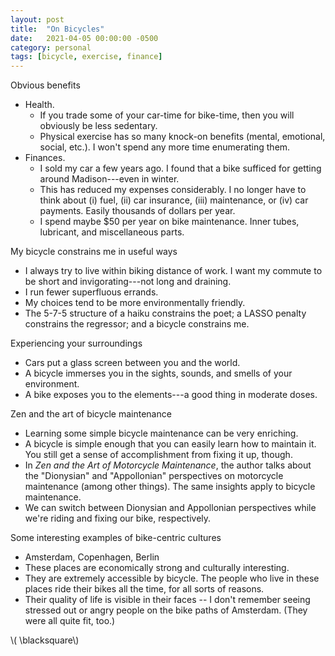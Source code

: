 ```yaml
---
layout: post
title:  "On Bicycles"
date:   2021-04-05 00:00:00 -0500
category: personal 
tags: [bicycle, exercise, finance] 
---
```


Obvious benefits
* Health. 
    - If you trade some of your car-time for bike-time, then you will obviously be less sedentary.
    - Physical exercise has so many knock-on benefits (mental, emotional, social, etc.). 
      I won't spend any more time enumerating them.
* Finances. 
    - I sold my car a few years ago. I found that a bike sufficed for
  getting around Madison---even in winter.
    - This has reduced my expenses considerably. I no longer have to think about
      (i) fuel, (ii) car insurance, (iii) maintenance, or (iv) car payments.
      Easily thousands of dollars per year.
    - I spend maybe $50 per year on bike maintenance.
      Inner tubes, lubricant, and miscellaneous parts.

My bicycle constrains me in useful ways
* I always try to live within biking distance of work. 
  I want my commute to be short and invigorating---not long and draining. 
* I run fewer superfluous errands.
* My choices tend to be more environmentally friendly.
* The 5-7-5 structure of a haiku constrains the poet;
  a LASSO penalty constrains the regressor;
  and a bicycle constrains me.

Experiencing your surroundings
* Cars put a glass screen between you and the world.
* A bicycle immerses you in the sights, sounds, and smells of your environment.
* A bike exposes you to the elements---a good thing in moderate doses. 


Zen and the art of bicycle maintenance
* Learning some simple bicycle maintenance can be very enriching.
* A bicycle is simple enough that you can easily learn how to maintain it.
  You still get a sense of accomplishment from fixing it up, though.
* In _Zen and the Art of Motorcycle Maintenance_, the author talks about 
  the "Dionysian" and "Appollonian" perspectives on motorcycle maintenance
  (among other things). The same insights apply to bicycle maintenance.
* We can switch between Dionysian and Appollonian perspectives while we're
  riding and fixing our bike, respectively.


Some interesting examples of bike-centric cultures
* Amsterdam, Copenhagen, Berlin
* These places are economically strong and culturally interesting.
* They are extremely accessible by bicycle. The people who live in these places ride their bikes all the time, for all sorts of reasons.
* Their quality of life is visible in their faces -- I don't remember seeing stressed out or angry people on the bike paths of Amsterdam. (They were all quite fit, too.)


\\( \blacksquare\\)  

